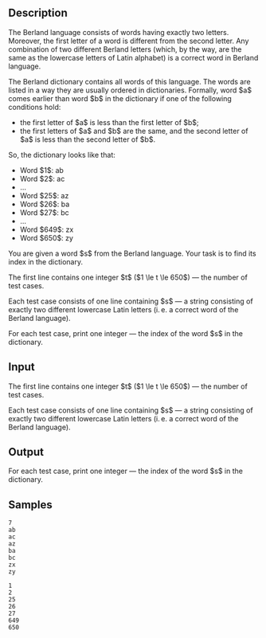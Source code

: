 ## Description

<div><p>The Berland language consists of words having <span class="tex-font-style-bf">exactly two letters</span>. Moreover, <span class="tex-font-style-bf">the first letter of a word is different from the second letter</span>. Any combination of two different Berland letters (which, by the way, are the same as the lowercase letters of Latin alphabet) is a correct word in Berland language.</p><p>The Berland dictionary contains all words of this language. The words are listed in a way they are usually ordered in dictionaries. Formally, word $a$ comes earlier than word $b$ in the dictionary if one of the following conditions hold:</p><ul> <li> the first letter of $a$ is less than the first letter of $b$; </li><li> the first letters of $a$ and $b$ are the same, and the second letter of $a$ is less than the second letter of $b$. </li></ul><p>So, the dictionary looks like that:</p><ul> <li> Word $1$: <span class="tex-font-style-tt">ab</span> </li><li> Word $2$: <span class="tex-font-style-tt">ac</span> </li><li> ... </li><li> Word $25$: <span class="tex-font-style-tt">az</span> </li><li> Word $26$: <span class="tex-font-style-tt">ba</span> </li><li> Word $27$: <span class="tex-font-style-tt">bc</span> </li><li> ... </li><li> Word $649$: <span class="tex-font-style-tt">zx</span> </li><li> Word $650$: <span class="tex-font-style-tt">zy</span> </li></ul><p>You are given a word $s$ from the Berland language. Your task is to find its index in the dictionary.</p></div><div class="input-specification"><p>The first line contains one integer $t$ ($1 \le t \le 650$)&nbsp;— the number of test cases.</p><p>Each test case consists of one line containing $s$&nbsp;— a string consisting of <span class="tex-font-style-bf">exactly two different lowercase Latin letters</span> (i. e. a correct word of the Berland language).</p></div><div class="output-specification"><p>For each test case, print one integer&nbsp;— the index of the word $s$ in the dictionary.</p></div>

## Input

<p>The first line contains one integer $t$ ($1 \le t \le 650$)&nbsp;— the number of test cases.</p><p>Each test case consists of one line containing $s$&nbsp;— a string consisting of <span class="tex-font-style-bf">exactly two different lowercase Latin letters</span> (i. e. a correct word of the Berland language).</p>

## Output

<p>For each test case, print one integer&nbsp;— the index of the word $s$ in the dictionary.</p>

## Samples

```input1
7
ab
ac
az
ba
bc
zx
zy
```

```output1
1
2
25
26
27
649
650
```



